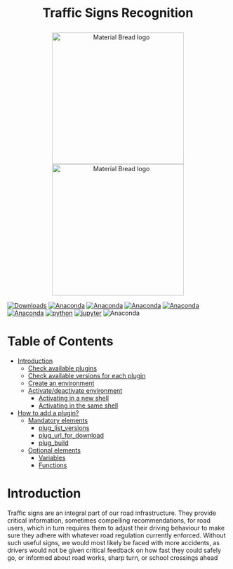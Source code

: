 #                                               <p align="center">          **Traffic Signs Recognition** </p>
<p align="center">
    <img width="300" src="https://ars.els-cdn.com/content/image/1-s2.0-S2352340915000505-gr1.jpg" alt="Material Bread logo">
        <img width="300" src=" https://i.pinimg.com/564x/f4/53/c8/f453c8647c0cb1819e32499952716ed4.jpg" alt="Material Bread logo">

   
</p>

[![Downloads](https://img.shields.io/badge/Opencv-install-blue)](https://pypi.org/project/opencv-python)
[![Anaconda](https://img.shields.io/badge/%20download-numpy-brightgreen?style=flat&logo=numpy&logoColor=rgb)](https://pypi.org/project/numpy/)
[![Anaconda](https://img.shields.io/badge/%20pandas-install-green?style=flat&logo=pandas&logoColor=rgb)](https://pypi.org/project/pandas/)
[![Anaconda](https://img.shields.io/badge/%20matplotlib-install-yellow?style=flat&logo=matplotlib&logoColor=rgb)](https://pypi.org/project/matplotlib/)
[![Anaconda](https://img.shields.io/badge/%20tensorflow-install-orange?style=flat&logo=tensorflow&logoColor=rgb)](https://pypi.org/project/tensorflow/)
[![Anaconda](https://img.shields.io/badge/%20opencv-install-yellowgreen?style=flat&logo=opencv&logoColor=rgb)](https://pypi.org/project/opencv/)
[![python](https://img.shields.io/badge/Python-3.9-3776AB.svg?style=flat&logo=python&logoColor=white)](https://www.python.org)
[![jupyter](https://img.shields.io/badge/Jupyter-Lab-F37626.svg?style=flat&logo=Jupyter)](https://jupyterlab.readthedocs.io/en/stable)
![Anaconda](https://anaconda.org/anaconda/anaconda/badges/version.svg)



Table of Contents
=================
  * [Introduction](#Introduction)
    * [Check available plugins](#check-available-plugins)
    * [Check available versions for each plugin](#check-available-versions-for-each-plugin)
    * [Create an environment](#create-an-environment)
    * [Activate/deactivate environment](#activatedeactivate-environment)
      * [Activating in a new shell](#activating-in-a-new-shell)
      * [Activating in the same shell](#activating-in-the-same-shell)
  * [How to add a plugin?](#how-to-add-a-plugin)
    * [Mandatory elements](#mandatory-elements)
      * [plug_list_versions](#plug_list_versions)
      * [plug_url_for_download](#plug_url_for_download)
      * [plug_build](#plug_build)
    * [Optional elements](#optional-elements)
      * [Variables](#variables)
      * [Functions](#functions)
# Introduction
Traffic signs are an integral part of our road infrastructure. They provide critical information, sometimes compelling recommendations, for road users, which in turn requires them to adjust their driving behaviour to make sure they adhere with whatever road regulation currently enforced. Without such useful signs, we would most likely be faced with more accidents, as drivers would not be given critical feedback on how fast they could safely go, or informed about road works, sharp turn, or school crossings ahead
